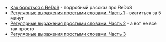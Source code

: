 - [Как бороться с ReDoS](https://habr.com/ru/companies/otus/articles/822929/) - подробный рассказ про ReDoS
- [Регулярные выражения простыми словами. Часть 1](https://habr.com/ru/companies/selectel/articles/848114/) - вкатиться за 5 минут
- [Регулярные выражения простыми словами. Часть 2](https://habr.com/ru/companies/selectel/articles/863670/) - а вот не всё так просто
- [Регулярные выражения простыми словами. Часть 3](https://habr.com/ru/companies/selectel/articles/922694/)